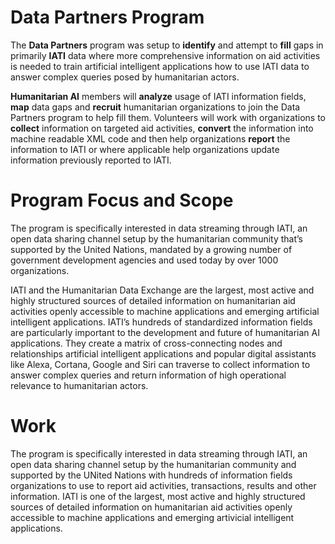 # Data Partners Program

The **Data Partners** program was setup to **identify** and attempt to **fill** gaps in primarily **IATI** data where more comprehensive information on aid activities is needed to train artificial intelligent applications how to use IATI data to answer complex queries posed by humanitarian actors.

**Humanitarian AI** members will **analyze** usage of IATI information fields, **map** data gaps and **recruit** humanitarian organizations to join the Data Partners program to help fill them. Volunteers will work with organizations to **collect** information on targeted aid activities, **convert** the information into machine readable XML code and then help organizations **report** the information to IATI or where applicable help organizations update information previously reported to IATI.

# Program Focus and Scope

The program is specifically interested in data streaming through IATI, an open data sharing channel setup by the humanitarian community that’s supported by the United Nations, mandated by a growing number of government development agencies and used today by over 1000 organizations.

IATI and the Humanitarian Data Exchange are the largest, most active and highly structured sources of detailed information on humanitarian aid activities openly accessible to machine applications and emerging artificial intelligent applications. IATI’s hundreds of standardized information fields are particularly important to the development and future of humanitarian AI applications. They create a matrix of cross-connecting nodes and relationships artificial intelligent applications and popular digital assistants like Alexa, Cortana, Google and Siri can traverse to collect information to answer complex queries and return information of high operational relevance to humanitarian actors.


# Work

The program is specifically interested in data streaming through IATI, an open data sharing channel setup by the humanitarian community and supported by the UNited Nations with hundreds of information fields organizations to use to report aid activities, transactions, results and other information. IATI is one of the largest, most active and highly structured sources of detailed information on humanitarian aid activities openly accessible to machine applications and emerging artivicial intelligent applications. 

